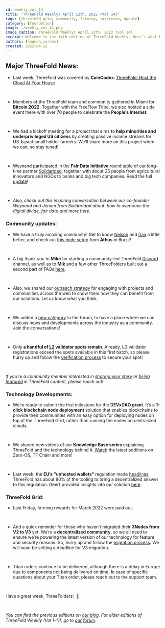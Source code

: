 ```yaml
---
id: weekly_vol_14
title: "ThreeFold Weekly! April 12th, 2022 (Vol 14)"
tags: [threefold_grid, community, farming, interview, update]
category: [foundation]
image: ./weekly_vol_14.png
image_caption: ThreeFold Weekly! April 12th, 2022 (Vol 14)
excerpt: Welcome to the 14th edition of ThreeFold Weekly. Here’s what happened in the ThreeFold universe last week.
authors: [hannah_cordes]
created: 2022-04-12
---
```


## Major ThreeFold News:

* Last week, ThreeFold was covered by **CoinCodex**: [ThreeFold: Host the Cloud At Your House](https://coincodex.com/article/14083/threefold-host-the-cloud-at-your-house/)

<br/>

* Members of the ThreeFold team and community gathered in Miami for **Bitcoin 2022**. Together with the FreeFlow Tribe, we also hosted a side event there with over 70 people to celebrate the **People’s Internet**.

<br/>

* We had a kickoff meeting for a project that aims to **help minorities and underprivileged US citizens** by creating passive income streams for US-based small holder farmers. We’ll share more on this project when we can, so stay tuned!

<br/>

* Weynand participated in the **Fair Data Initiative** round table of our long-time partner [Solidaridad](https://threefold.io/partners/solidaridad), together with about 25 people from agricultural innovators and NGOs to banks and big tech companies. Read the full [update](https://forum.threefold.io/t/solidaridad-revival/2158/6?u=hannahcordes)!

<br/>

* *Also, check out this inspiring conversation between our co-founder Weynand and Jeroen from Solidaridad about  how to overcome the digital divide, fair data and more [here](https://forum.threefold.io/t/conversation-between-weynand-threefold-partner-jeroen-douglas/2268).*

### Community updates:

* We have a truly amazing community! Get to know [Nelson](https://twitter.com/threefold_io/status/1512418985844916227?s=20&t=9jr1BAtpKT6zsWxW9euMGA) and [Dan](https://twitter.com/threefold_io/status/1513150808036061185?s=20&t=9jr1BAtpKT6zsWxW9euMGA) a little better, and check out [this node setup](https://www.linkedin.com/feed/update/urn:li:activity:6915127377786253312/?actorCompanyId=13594159) from **Athus** in Brazil!

<br/>

* A big thank you to **Mike** for starting a community-led ThreeFold [Discord channel](https://discord.gg/4rh4AxRG), as well as to **Mik** and a few other ThreeFolders built out a second part of FAQs [here](https://forum.threefold.io/t/farming-faq-zero-os-v3-part-2/2620).

<br/>

* Also, we shared our [outreach strategy](https://forum.threefold.io/t/targeting-projects-communities-with-powerful-threefold-solutions/2646) for engaging with projects and communities across the web to show them how they can benefit from our solutions. Let us know what you think.

<br/>

* We added a [new category](https://forum.threefold.io/c/collaboration/industry-news/98) to the forum, to have a place where we can discuss news and developments across the industry as a community. Join the conversations!

<br/>

* Only **a handful of [L2](https://forum.threefold.io/t/procedure-to-register-your-l2-validator-node/1864) validator spots remain**. Already, L0 validator registrations exceed the spots available in this first batch, so please hurry up and follow the [verification process](https://forum.threefold.io/t/the-threefold-validators-verification-process/2276) to secure your spot!

<br/>

*If you’re a community member interested in [sharing your story](https://forum.threefold.io/t/looking-for-farmer-stories-to-share-with-the-world/2398?u=hannahcordes) or [being featured](https://forum.threefold.io/t/looking-for-people-to-feature-in-threefold-content-its-super-simple/2636/3) in ThreeFold content, please reach out!*

### Technology Developments:

* We’re ready to submit the first milestone for the **DEVxDAO grant**. It’s a **1-click blockchain node deployment** solution that enables blockchains to provide their communities with an easy option for deploying nodes on top of the ThreeFold Grid, rather than running the nodes on centralized clouds.

<br/>

* We shared new videos of our **Knowledge Base series** explaining ThreeFold and the technology behind it. [Watch](https://www.youtube.com/watch?v=AuegcGK1CSc&list=PLTGQlepPqwUXsvHsrm4pbQj0-DCa-Ud0c) the latest additions on Zero-OS, TF Chain and more!

<br/>

* Last week, the **EU’s “unhosted wallets”** regulation made [headlines](https://cointelegraph.com/news/unhosted-is-unwelcome-eu-s-attack-on-noncustodial-wallets-is-part-of-a-larger-trend). ThreeFold has about 80% of the tooling to bring a decentralized answer to this regulation. Geert provided insights into our solution [here](https://forum.threefold.io/t/threefold-solution-for-unhosted-wallets-regulation-in-eu/2621/3).

### ThreeFold Grid: 

* Last Friday, farming rewards for March 2022 were paid out.

<br/>

* And a quick reminder for those who haven’t migrated their **3Nodes from V2 to V3** yet: We’re a **decentralized community**, so we all need to ensure we’re powering the latest version of our technology for feature and security reasons. So, hurry up and follow the [migration process](https://forum.threefold.io/t/farming-migration-grid-v2-v3/2143?u=hannahcordes). We will soon be setting a deadline for V3 migration.

<br/>

* Titan orders continue to be delivered, although there is a delay in Europe due to components not being delivered on time. In case of specific questions about your Titan order, please reach out to the support team.

<br/>

Have a great week, ThreeFolders!  🙌 

<br/>

*You can find the previous editions on [our blog](https://threefold.io/blog). For older editions of ThreeFold Weekly (Vol 1-11), go to [our forum](https://forum.threefold.io/c/ecosystem-developments/41).*
